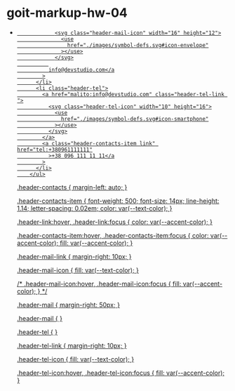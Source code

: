 # goit-markup-hw-04



<ul class="header-contacts list wrap">
          <li class="header-mail">
            <!-- <a href="malito:info@devstudio.com" class="header-mail-link ">
              <svg class="header-mail-icon" width="16" height="12">
                <use
                  href="./images/symbol-defs.svg#icon-envelope"
                ></use>
              </svg>
            </a> -->
            <a
              class="header-contacts-item link"
              href="malito:info@devstudio.com">
              
                <svg class="header-mail-icon" width="16" height="12">
                  <use
                    href="./images/symbol-defs.svg#icon-envelope"
                  ></use>
                </svg>
              
              info@devstudio.com</a
            >
          </li>
          <li class="header-tel">
            <a href="malito:info@devstudio.com" class="header-tel-link ">
              <svg class="header-tel-icon" width="10" height="16">
                <use
                  href="./images/symbol-defs.svg#icon-smartphone"
                ></use>
              </svg>
            </a>
            <a class="header-contacts-item link" href="tel:+380961111111"
              >+38 096 111 11 11</a
            >
          </li>
        </ul>




        
.header-contacts {
  margin-left: auto;
}

.header-contacts-item {
  font-weight: 500;
  font-size: 14px;
  line-height: 1.14;
  letter-spacing: 0.02em;
  color: var(--text-color);
}

.header-link:hover,
.header-link:focus {
  color: var(--accent-color);
}

.header-contacts-item:hover,
.header-contacts-item:focus {
  color: var(--accent-color);
  fill: var(--accent-color);
}

.header-mail-link {
  margin-right: 10px;
}

.header-mail-icon {
  fill: var(--text-color);
}

/* .header-mail-icon:hover,
.header-mail-icon:focus {
  fill: var(--accent-color);
} */

.header-mail {
  margin-right: 50px;
}

.header-mail {
}

.header-tel {
}

.header-tel-link {
  margin-right: 10px;
}

.header-tel-icon {
  fill: var(--text-color);
}

.header-tel-icon:hover,
.header-tel-icon:focus {
  fill: var(--accent-color);
}
